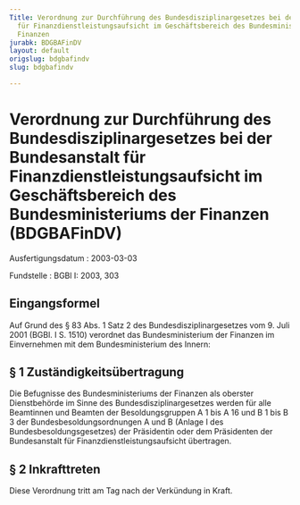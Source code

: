 ```yaml
---
Title: Verordnung zur Durchführung des Bundesdisziplinargesetzes bei der Bundesanstalt
  für Finanzdienstleistungsaufsicht im Geschäftsbereich des Bundesministeriums der
  Finanzen
jurabk: BDGBAFinDV
layout: default
origslug: bdgbafindv
slug: bdgbafindv

---
```


# Verordnung zur Durchführung des Bundesdisziplinargesetzes bei der Bundesanstalt für Finanzdienstleistungsaufsicht im Geschäftsbereich des Bundesministeriums der Finanzen (BDGBAFinDV)

Ausfertigungsdatum
:   2003-03-03

Fundstelle
:   BGBl I: 2003, 303



## Eingangsformel

Auf Grund des § 83 Abs. 1 Satz 2 des Bundesdisziplinargesetzes vom 9. Juli 2001 (BGBl. I S. 1510) verordnet das Bundesministerium der Finanzen im Einvernehmen mit dem Bundesministerium des Innern:


## § 1 Zuständigkeitsübertragung

Die Befugnisse des Bundesministeriums der Finanzen als oberster Dienstbehörde im Sinne des Bundesdisziplinargesetzes werden für alle Beamtinnen und Beamten der Besoldungsgruppen A 1 bis A 16 und B 1 bis B 3 der Bundesbesoldungsordnungen A und B (Anlage I des Bundesbesoldungsgesetzes) der Präsidentin oder dem Präsidenten der Bundesanstalt für Finanzdienstleistungsaufsicht übertragen.


## § 2 Inkrafttreten

Diese Verordnung tritt am Tag nach der Verkündung in Kraft.

